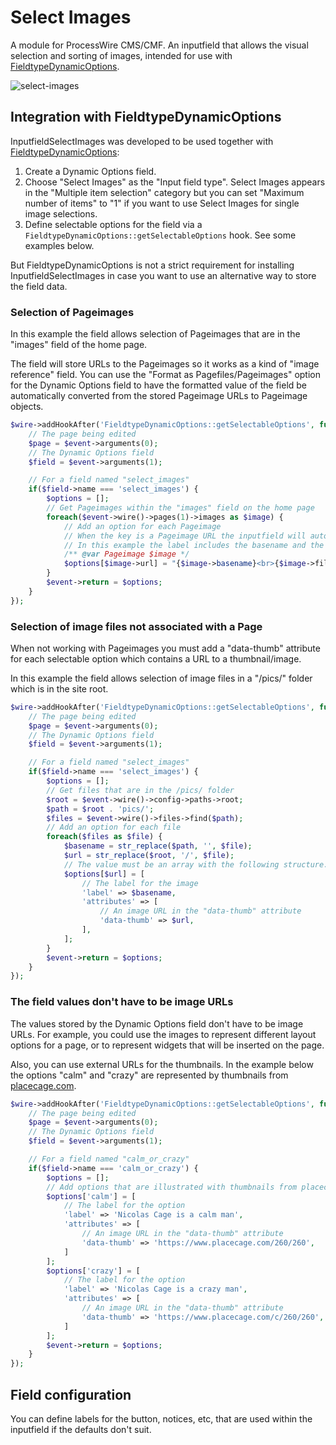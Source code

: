 # Select Images 

A module for ProcessWire CMS/CMF. An inputfield that allows the visual selection and sorting of images, intended for use with [FieldtypeDynamicOptions](https://github.com/Toutouwai/FieldtypeDynamicOptions).

![select-images](https://user-images.githubusercontent.com/1538852/115172433-6115b900-a119-11eb-8272-9363cc5f30ab.gif)

## Integration with FieldtypeDynamicOptions

InputfieldSelectImages was developed to be used together with [FieldtypeDynamicOptions](https://github.com/Toutouwai/FieldtypeDynamicOptions):

1. Create a Dynamic Options field.
2. Choose "Select Images" as the "Input field type". Select Images appears in the "Multiple item selection" category but you can set "Maximum number of items" to "1" if you want to use Select Images for single image selections.
3. Define selectable options for the field via a `FieldtypeDynamicOptions::getSelectableOptions` hook. See some examples below.

But FieldtypeDynamicOptions is not a strict requirement for installing InputfieldSelectImages in case you want to use an alternative way to store the field data.

### Selection of Pageimages

In this example the field allows selection of Pageimages that are in the "images" field of the home page.

The field will store URLs to the Pageimages so it works as a kind of "image reference" field. You can use the "Format as Pagefiles/Pageimages" option for the Dynamic Options field to have the formatted value of the field be automatically converted from the stored Pageimage URLs to Pageimage objects. 

```php
$wire->addHookAfter('FieldtypeDynamicOptions::getSelectableOptions', function(HookEvent $event) {
	// The page being edited
	$page = $event->arguments(0);
	// The Dynamic Options field
	$field = $event->arguments(1);

	// For a field named "select_images"
	if($field->name === 'select_images') {
		$options = [];
		// Get Pageimages within the "images" field on the home page
		foreach($event->wire()->pages(1)->images as $image) {
			// Add an option for each Pageimage
			// When the key is a Pageimage URL the inputfield will automatically create a thumbnail
			// In this example the label includes the basename and the filesize
			/** @var Pageimage $image */
			$options[$image->url] = "{$image->basename}<br>{$image->filesizeStr}";
		}
		$event->return = $options;
	}
});
```

### Selection of image files not associated with a Page

When not working with Pageimages you must add a "data-thumb" attribute for each selectable option which contains a URL to a thumbnail/image.

In this example the field allows selection of image files in a "/pics/" folder which is in the site root.

```php
$wire->addHookAfter('FieldtypeDynamicOptions::getSelectableOptions', function(HookEvent $event) {
	// The page being edited
	$page = $event->arguments(0);
	// The Dynamic Options field
	$field = $event->arguments(1);

	// For a field named "select_images"
	if($field->name === 'select_images') {
		$options = [];
		// Get files that are in the /pics/ folder
		$root = $event->wire()->config->paths->root;
		$path = $root . 'pics/';
		$files = $event->wire()->files->find($path);
		// Add an option for each file
		foreach($files as $file) {
			$basename = str_replace($path, '', $file);
			$url = str_replace($root, '/', $file);
			// The value must be an array with the following structure...
			$options[$url] = [
				// The label for the image
				'label' => $basename,
				'attributes' => [
					// An image URL in the "data-thumb" attribute
					'data-thumb' => $url,
				],
			];
		}
		$event->return = $options;
	}
});
```

### The field values don't have to be image URLs

The values stored by the Dynamic Options field don't have to be image URLs. For example, you could use the images to represent different layout options for a page, or to represent widgets that will be inserted on the page.

Also, you can use external URLs for the thumbnails. In the example below the options "calm" and "crazy" are represented by thumbnails from [placecage.com](https://www.placecage.com/).

```php
$wire->addHookAfter('FieldtypeDynamicOptions::getSelectableOptions', function(HookEvent $event) {
	// The page being edited
	$page = $event->arguments(0);
	// The Dynamic Options field
	$field = $event->arguments(1);

	// For a field named "calm_or_crazy"
	if($field->name === 'calm_or_crazy') {
		$options = [];
		// Add options that are illustrated with thumbnails from placecage.com
		$options['calm'] = [
			// The label for the option
			'label' => 'Nicolas Cage is a calm man',
			'attributes' => [
				// An image URL in the "data-thumb" attribute
				'data-thumb' => 'https://www.placecage.com/260/260',
			]
		];
		$options['crazy'] = [
			// The label for the option
			'label' => 'Nicolas Cage is a crazy man',
			'attributes' => [
				// An image URL in the "data-thumb" attribute
				'data-thumb' => 'https://www.placecage.com/c/260/260',
			]
		];
		$event->return = $options;
	}
});
```

## Field configuration

You can define labels for the button, notices, etc, that are used within the inputfield if the defaults don't suit.